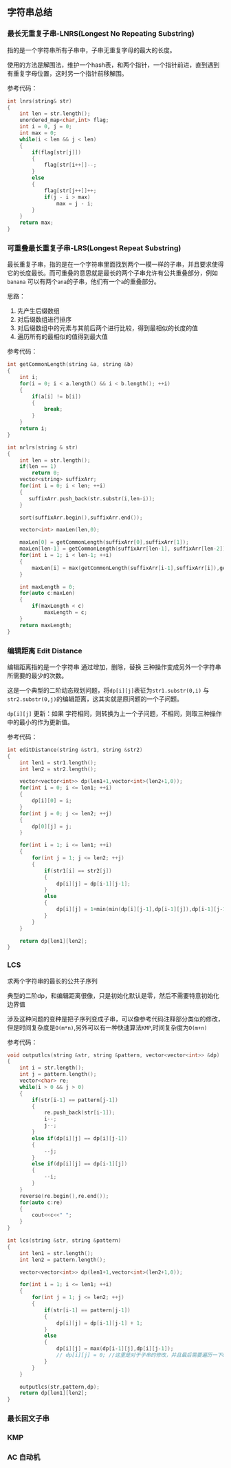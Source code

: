 ## 字符串总结

### 最长无重复子串-LNRS(Longest No Repeating Substring)
指的是一个字符串所有子串中，子串无重复字母的最大的长度。

使用的方法是解围法，维护一个hash表，和两个指针，一个指针前进，直到遇到有重复字母位置，这时另一个指针前移解围。

参考代码：
``` cpp
int lnrs(string& str)
{
    int len = str.length();
    unordered_map<char,int> flag;
    int i = 0, j = 0;
    int max = 0;
    while(i < len && j < len)
    {
        if(flag[str[j]])
        {
            flag[str[i++]]--;
        }
        else
        {
            flag[str[j++]]++;
            if(j - i > max)
                max = j - i;
        }
    }
    return max;
}
```

### 可重叠最长重复子串-LRS(Longest Repeat Substring)
最长重复子串，指的是在一个字符串里面找到两个一模一样的子串，并且要求使得它的长度最长。而可重叠的意思就是最长的两个子串允许有公共重叠部分，例如`banana` 可以有两个`ana`的子串，他们有一个`a`的重叠部分。

思路：

1. 先产生后缀数组
2. 对后缀数组进行排序
3. 对后缀数组中的元素与其前后两个进行比较，得到最相似的长度的值
4. 遍历所有的最相似的值得到最大值

参考代码：

``` cpp
int getCommonLength(string &a, string &b)
{
    int i;
    for(i = 0; i < a.length() && i < b.length(); ++i)
    {
        if(a[i] != b[i])
        {
            break;
        }
    }
    return i;
}

int nrlrs(string & str)
{
    int len = str.length();
    if(len == 1)
        return 0;
    vector<string> suffixArr;
    for(int i = 0; i < len; ++i)
    {
       suffixArr.push_back(str.substr(i,len-i));
    }

    sort(suffixArr.begin(),suffixArr.end());

    vector<int> maxLen(len,0);

    maxLen[0] = getCommonLength(suffixArr[0],suffixArr[1]);
    maxLen[len-1] = getCommonLength(suffixArr[len-1], suffixArr[len-2]);
    for(int i = 1; i < len-1; ++i)
    {
        maxLen[i] = max(getCommonLength(suffixArr[i-1],suffixArr[i]),getCommonLength(suffixArr[i],suffixArr[i+1]));
    }

    int maxLength = 0;
    for(auto c:maxLen)
    {
        if(maxLength < c)
            maxLength = c;
    }
    return maxLength;
}
```

### 编辑距离 Edit Distance
编辑距离指的是一个字符串 通过增加，删除，替换 三种操作变成另外一个字符串所需要的最少的次数。

这是一个典型的二阶动态规划问题，将`dp[i][j]`表征为`str1.substr(0,i)` 与 `str2.substr(0,j)`的编辑距离，这其实就是原问题的一个子问题。

`dp[i][j]` 更新：如果 字符相同，则转换为上一个子问题，不相同，则取三种操作中的最小的作为更新值。

参考代码：
``` cpp
int editDistance(string &str1, string &str2)
{
    int len1 = str1.length();
    int len2 = str2.length();

    vector<vector<int>> dp(len1+1,vector<int>(len2+1,0));
    for(int i = 0; i <= len1; ++i)
    {
        dp[i][0] = i;
    }
    for(int j = 0; j <= len2; ++j)
    {
        dp[0][j] = j;
    }

    for(int i = 1; i <= len1; ++i)
    {
        for(int j = 1; j <= len2; ++j)
        {
            if(str1[i] == str2[j])
            {
                dp[i][j] = dp[i-1][j-1];
            }
            else
            {
                dp[i][j] = 1+min(min(dp[i][j-1],dp[i-1][j]),dp[i-1][j-1]);
            }
        }
    }

    return dp[len1][len2];
}
```

### LCS
求两个字符串的最长的公共子序列

典型的二阶dp，和编辑距离很像，只是初始化默认是零，然后不需要特意初始化边界值

涉及这种问题的变种是把子序列变成子串，可以像参考代码注释部分类似的修改，但是时间复杂度是`O(m*n)`,另外可以有一种快速算法`KMP`,时间复杂度为`O(m+n)`

参考代码：
``` cpp
void outputlcs(string &str, string &pattern, vector<vector<int>> &dp)
{
    int i = str.length();
    int j = pattern.length();
    vector<char> re;
    while(i > 0 && j > 0)
    {
        if(str[i-1] == pattern[j-1])
        {
            re.push_back(str[i-1]);
            i--;
            j--;
        }
        else if(dp[i][j] == dp[i][j-1])
        {
            --j;
        }
        else if(dp[i][j] == dp[i-1][j])
        {
            --i;
        }
    }
    reverse(re.begin(),re.end());
    for(auto c:re)
    {
        cout<<c<<" ";
    }
}

int lcs(string &str, string &pattern)
{
    int len1 = str.length();
    int len2 = pattern.length();

    vector<vector<int>> dp(len1+1,vector<int>(len2+1,0));

    for(int i = 1; i <= len1; ++i)
    {
        for(int j = 1; j <= len2; ++j)
        {
            if(str[i-1] == pattern[j-1])
            {
                dp[i][j] = dp[i-1][j-1] + 1;
            }
            else
            {
                dp[i][j] = max(dp[i-1][j],dp[i][j-1]);
                // dp[i][j] = 0; //这里是对于子串的修改，并且最后需要遍历一下dp求到最长的子串
            }
        }
    }

    outputlcs(str,pattern,dp);
    return dp[len1][len2];
}
```

### 最长回文子串

### KMP

### AC 自动机